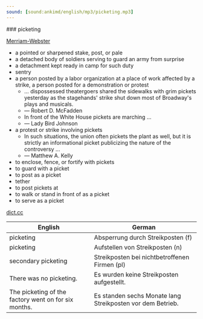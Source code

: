 ```yaml
---
sound: [sound:ankimd/english/mp3/picketing.mp3]
---
```


\### picketing

[Merriam-Webster](https://www.merriam-webster.com/dictionary/picketing)

- a pointed or sharpened stake, post, or pale
- a detached body of soldiers serving to guard an army from surprise
- a detachment kept ready in camp for such duty
- sentry
- a person posted by a labor organization at a place of work affected by a strike, a person posted for a demonstration or protest
    - … dispossessed theatergoers shared the sidewalks with grim pickets yesterday as the stagehands' strike shut down most of Broadway's plays and musicals.
    - — Robert D. McFadden
    - In front of the White House pickets are marching …
    - — Lady Bird Johnson
- a protest or strike involving pickets
    - In such situations, the union often pickets the plant as well, but it is strictly an informational picket publicizing the nature of the controversy …
    - — Matthew A. Kelly
- to enclose, fence, or fortify with pickets
- to guard with a picket
- to post as a picket
- tether
- to post pickets at
- to walk or stand in front of as a picket
- to serve as a picket

[dict.cc](https://www.dict.cc/picketing)

| English        | German       |
| -------------- | ------------ |
| picketing | Absperrung durch Streikposten (f) |
| picketing | Aufstellen von Streikposten (n) |
| secondary picketing | Streikposten bei nichtbetroffenen Firmen (pl) |
| There was no picketing. | Es wurden keine Streikposten aufgestellt. |
| The picketing of the factory went on for six months. | Es standen sechs Monate lang Streikposten vor dem Betrieb. |
